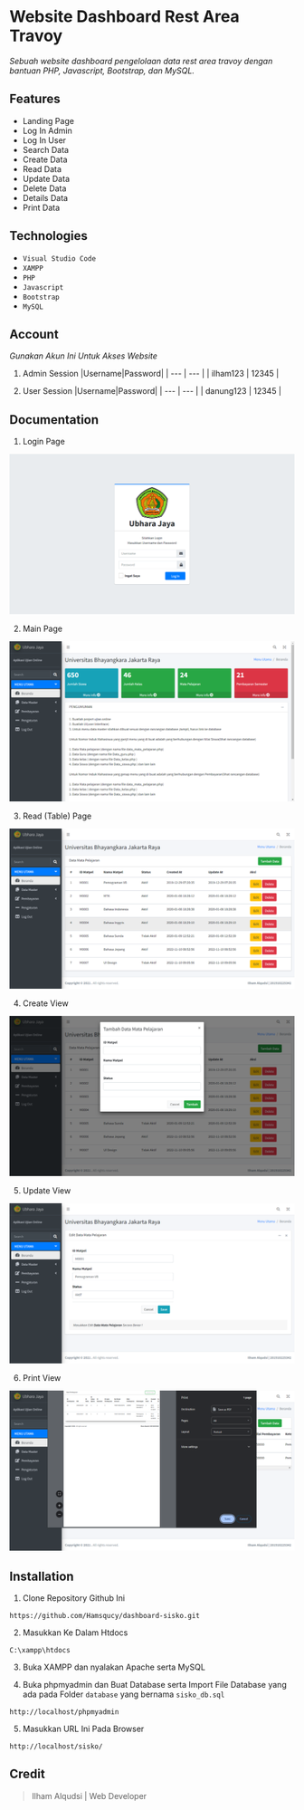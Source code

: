 # Website Dashboard Rest Area Travoy

*Sebuah website dashboard pengelolaan data rest area travoy dengan bantuan PHP, Javascript, Bootstrap, dan MySQL.*

## Features
- Landing Page
- Log In Admin
- Log In User
- Search Data
- Create Data
- Read Data
- Update Data
- Delete Data
- Details Data
- Print Data

## Technologies
- `Visual Studio Code`
- `XAMPP`
- `PHP`
- `Javascript`
- `Bootstrap`
- `MySQL`

## Account
*Gunakan Akun Ini Untuk Akses Website*

1. Admin Session
|Username|Password|
| --- | --- |
| ilham123 | 12345 |

2. User Session
|Username|Password|
| --- | --- |
| danung123 | 12345 |

## Documentation
1. Login Page
<img src="https://github.com/Hamsqucy/dashboard-sisko/blob/master/img/login.png">

2. Main Page
<img src="https://github.com/Hamsqucy/dashboard-sisko/blob/master/img/main.png">

3. Read (Table) Page
<img src="https://github.com/Hamsqucy/dashboard-sisko/blob/master/img/table.png">

4. Create View
<img src="https://github.com/Hamsqucy/dashboard-sisko/blob/master/img/create.png">

5. Update View
<img src="https://github.com/Hamsqucy/dashboard-sisko/blob/master/img/update.png">

6. Print View 
<img src="https://github.com/Hamsqucy/dashboard-sisko/blob/master/img/print.png">

## Installation
1. Clone Repository Github Ini
```
https://github.com/Hamsqucy/dashboard-sisko.git
```

2. Masukkan Ke Dalam Htdocs
```
C:\xampp\htdocs
```

3. Buka XAMPP dan nyalakan Apache serta MySQL

4. Buka phpmyadmin dan Buat Database serta Import File Database yang ada pada Folder `database` yang bernama `sisko_db.sql`
```
http://localhost/phpmyadmin
```
5. Masukkan URL Ini Pada Browser
```
http://localhost/sisko/
```

## Credit
> Ilham Alqudsi | Web Developer